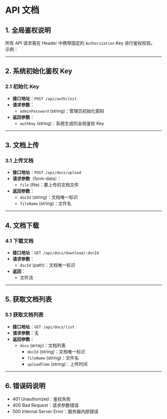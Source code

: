 # API 文档

## 1. 全局鉴权说明
所有 API 请求需在 Header 中携带固定的 `Authorization` Key 进行鉴权校验。  
示例：

---

## 2. 系统初始化鉴权 Key

### 2.1 初始化 Key
- **接口地址**：`POST /api/auth/init`
- **请求参数**：
  - `adminPassword` (string)：管理员初始化密码
- **返回参数**：
  - `authKey` (string)：系统生成的全局鉴权 Key

---

## 3. 文档上传

### 3.1 上传文档
- **接口地址**：`POST /api/docs/upload`
- **请求参数**（form-data）：
  - `file` (file)：要上传的文档文件
- **返回参数**：
  - `docId` (string)：文档唯一标识
  - `fileName` (string)：文件名

---

## 4. 文档下载

### 4.1 下载文档
- **接口地址**：`GET /api/docs/download/:docId`
- **请求参数**：
  - `docId` (path)：文档唯一标识
- **返回**：
  - 文件流

---

## 5. 获取文档列表

### 5.1 获取文档列表
- **接口地址**：`GET /api/docs/list`
- **请求参数**：无
- **返回参数**：
  - `docs` (array)：文档列表
    - `docId` (string)：文档唯一标识
    - `fileName` (string)：文件名
    - `uploadTime` (string)：上传时间

---

## 6. 错误码说明
- 401 Unauthorized：鉴权失败
- 400 Bad Request：请求参数错误
- 500 Internal Server Error：服务器内部错误